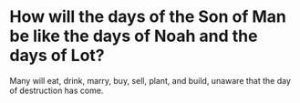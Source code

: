 # How will the days of the Son of Man be like the days of Noah and the days of Lot?

Many will eat, drink, marry, buy, sell, plant, and build, unaware that the day of destruction has come.
